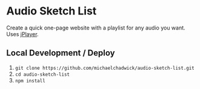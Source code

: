 # Audio Sketch List

Create a quick one-page website with a playlist for any audio you want. Uses [jPlayer](https://jplayer.org).

## Local Development / Deploy

1. `git clone https://github.com/michaelchadwick/audio-sketch-list.git`
2. `cd audio-sketch-list`
3. `npm install`
